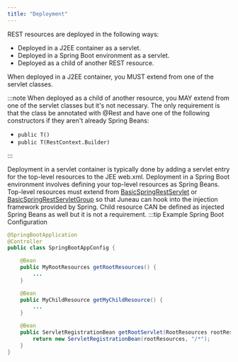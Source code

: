 ```yaml
---
title: "Deployment"
---
```


REST resources are deployed in the following ways:
- Deployed in a J2EE container as a servlet.
- Deployed in a Spring Boot environment as a servlet.
- Deployed as a child of another REST resource.

When deployed in a J2EE container, you MUST extend from one of the servlet classes.

:::note
When deployed as a child of another resource, you MAY extend from one of the servlet classes but it's
not necessary.
The only requirement is that the class be annotated with @Rest and have one of the following constructors
if they aren't already Spring Beans:
- `public T()`
- `public T(RestContext.Builder)`

:::

Deployment in a servlet container is typically done by adding a servlet entry for the top-level resources to the JEE web.xml.
Deployment in a Spring Boot environment involves defining your top-level resources as Spring Beans.
Top-level resources must extend from [BasicSpringRestServlet](../apidocs/org/apache/juneau/rest/springboot/BasicSpringRestServlet.html) or [BasicSpringRestServletGroup](../apidocs/org/apache/juneau/rest/springboot/BasicSpringRestServletGroup.html) so that Juneau can hook into the injection framework provided by Spring.
Child resource CAN be defined as injected Spring Beans as well but it is not a requirement.
:::tip Example Spring Boot Configuration


```java
@SpringBootApplication
@Controller
public class SpringBootAppConfig {

    @Bean
    public MyRootResources getRootResources() {
        ...
    }

    @Bean
    public MyChildResource getMyChildResource() {
        ...
    }

    @Bean
    public ServletRegistrationBean getRootServlet(RootResources rootResources) {
        return new ServletRegistrationBean(rootResources, "/*");
    }
}

```
